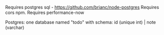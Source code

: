Requires postgres sql - https://github.com/brianc/node-postgres
Requires cors npm.
Requires performance-now

Postgres:
one database named "todo" with schema:
id (unique int) | note (varchar)

